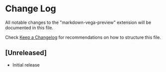 # Change Log

All notable changes to the "markdown-vega-preview" extension will be documented in this file.

Check [Keep a Changelog](http://keepachangelog.com/) for recommendations on how to structure this file.

## [Unreleased]

- Initial release